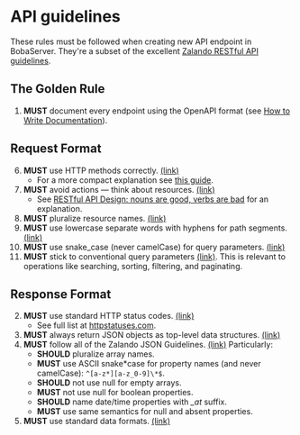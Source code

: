 # API guidelines

These rules must be followed when creating new API endpoint in BobaServer. They're a subset of the excellent [Zalando RESTful API guidelines](https://opensource.zalando.com/restful-api-guidelines/).

## The Golden Rule

1. **MUST** document every endpoint using the OpenAPI format (see [How to Write Documentation](./creating-endpoints.md#documentation)).

## Request Format

6. **MUST** use HTTP methods correctly. [(link)](https://opensource.zalando.com/restful-api-guidelines/#148)
   - For a more compact explanation see [this guide](https://www.restapitutorial.com/lessons/httpmethods.html).
7. **MUST** avoid actions — think about resources. [(link)](https://opensource.zalando.com/restful-api-guidelines/#138)
   - See [RESTful API Design: nouns are good, verbs are bad](https://cloud.google.com/blog/products/api-management/restful-api-design-nouns-are-good-verbs-are-bad) for an explanation.
8. **MUST** pluralize resource names. [(link)](https://opensource.zalando.com/restful-api-guidelines/#134)
9. **MUST** use lowercase separate words with hyphens for path segments. [(link)](https://opensource.zalando.com/restful-api-guidelines/#129)
10. **MUST** use snake_case (never camelCase) for query parameters. [(link)](https://opensource.zalando.com/restful-api-guidelines/#130)
11. **MUST** stick to conventional query parameters [(link)](https://opensource.zalando.com/restful-api-guidelines/#137). This is relevant to operations like searching, sorting, filtering, and paginating.

## Response Format

2. **MUST** use standard HTTP status codes. [(link)](https://opensource.zalando.com/restful-api-guidelines/#150)
   - See full list at [httpstatuses.com](https://httpstatuses.com/).
3. **MUST** always return JSON objects as top-level data structures. [(link)](https://opensource.zalando.com/restful-api-guidelines/#110)
4. **MUST** follow all of the Zalando JSON Guidelines. [(link)](https://opensource.zalando.com/restful-api-guidelines/#json-guidelines) Particularly:
   - **SHOULD** pluralize array names.
   - **MUST** use ASCII snake*case for property names (and never camelCase): `^[a-z*][a-z_0-9]\*$`.
   - **SHOULD** not use null for empty arrays.
   - **MUST** not use null for boolean properties.
   - **SHOULD** name date/time properties with _\_at_ suffix.
   - **MUST** use same semantics for null and absent properties.
5. **MUST** use standard data formats. [(link)](https://opensource.zalando.com/restful-api-guidelines/#238)
